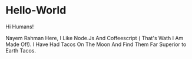  Hello-World
=============

Hi Humans!

Nayem Rahman Here, I Like Node.Js And Coffeescript ( That's Wath I Am Made Of!).
I Have Had Tacos On The Moon And Find Them Far Superior to Earth Tacos.
